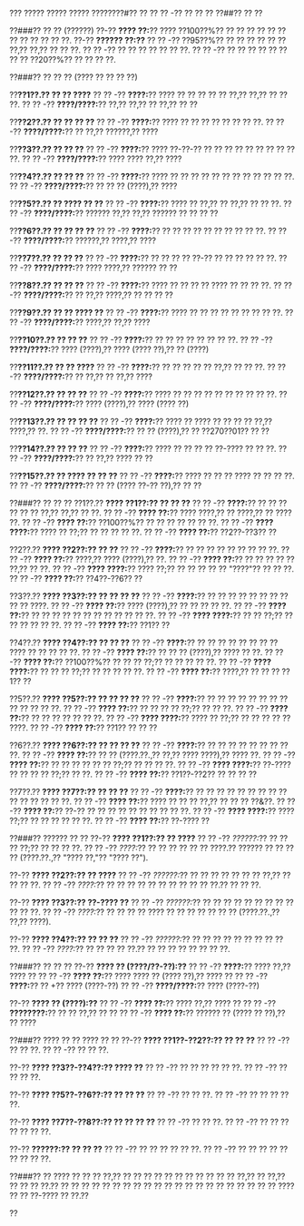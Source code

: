 ??? ????? ????? ????? ????????#?? ?? ?? ?? -?? ?? ?? ??
??##?? ?? ??

??###?? ?? ?? (??????)
??-?? **???? ??:**?? ???? ??100??%?? ?? ?? ?? ?? ?? ?? ?? ?? ?? ?? ?? ??.
??-?? **?????? ??:??**
?? ?? -?? ??95??%?? ?? ?? ?? ?? ?? ?? ??,?? ??,?? ?? ?? ??.
?? ?? -?? ?? ?? ?? ?? ?? ?? ??.
?? ?? -?? ?? ?? ?? ?? ?? ?? ?? ?? ??20??%?? ?? ?? ?? ??.

??###?? ?? ?? ?? (???? ?? ?? ?? ??)

??**??1??.?? ?? ?? ????**
??  ?? -?? **????:**?? ???? ?? ?? ?? ?? ?? ??,?? ??,?? ?? ?? ??.
??  ?? -?? **????/????:**?? ??,?? ??,?? ?? ??,?? ?? ??

??**??2??.?? ?? ?? ?? ??**
??  ?? -?? **????:**?? ???? ?? ?? ?? ?? ?? ?? ?? ??.
??  ?? -?? **????/????:**?? ?? ??,?? ??????,?? ????

??**??3??.?? ?? ?? ??**
??  ?? -?? **????:**?? ???? ??-??-?? ?? ?? ?? ?? ?? ?? ?? ?? ?? ??.
??  ?? -?? **????/????:**?? ???? ???? ??,?? ????

??**??4??.?? ?? ?? ??**
??  ?? -?? **????:**?? ???? ?? ?? ?? ?? ?? ?? ?? ?? ?? ?? ?? ??.
??  ?? -?? **????/????:**?? ?? ?? ?? (????),?? ????

??**??5??.?? ?? ???? ?? ??**
??  ?? -?? **????:**?? ???? ?? ??,?? ?? ??,?? ?? ?? ??.
??  ?? -?? **????/????:**?? ?????? ??,?? ??,?? ?????? ?? ?? ?? ??

??**??6??.?? ?? ?? ?? ??**
??  ?? -?? **????:**?? ?? ?? ?? ?? ?? ?? ?? ?? ?? ??.
??  ?? -?? **????/????:**?? ??????,?? ????,?? ????

??**??7??.?? ?? ?? ??**
??  ?? -?? **????:**?? ?? ?? ?? ?? ??-?? ?? ?? ?? ?? ?? ??.
??  ?? -?? **????/????:**?? ???? ????,?? ?????? ?? ??

??**??8??.?? ?? ?? ??**
??  ?? -?? **????:**?? ???? ?? ?? ?? ?? ???? ?? ?? ?? ??.
??  ?? -?? **????/????:**?? ?? ??,?? ????,?? ?? ?? ?? ??

??**??9??.?? ?? ?? ???? ??**
??  ?? -?? **????:**?? ???? ?? ?? ?? ?? ?? ?? ?? ?? ??.
??  ?? -?? **????/????:**?? ????,?? ??,?? ????

??**??10??.?? ?? ?? ??**
??   ?? -?? **????:**?? ?? ?? ?? ?? ?? ?? ?? ??.
??   ?? -?? **????/????:**?? ???? (????),?? ???? (???? ??),?? ?? (????)

??**??11??.?? ?? ?? ????**
??  ?? -?? **????:**?? ?? ?? ?? ?? ?? ??,?? ?? ?? ??.
??  ?? -?? **????/????:**?? ?? ??,?? ?? ??,?? ????

??**??12??.?? ?? ?? ??**
??  ?? -?? **????:**?? ???? ?? ?? ?? ?? ?? ?? ?? ?? ?? ??.
??  ?? -?? **????/????:**?? ???? (????),?? ???? (???? ??)

??**??13??.?? ?? ?? ?? ??**
??  ?? -?? **????:**?? ???? ?? ???? ?? ?? ?? ?? ??,?? ????,?? ??.
??  ?? -?? **????/????:**?? ?? ?? (????),?? ?? ??270??01?? ?? ??

??**??14??.?? ?? ?? ??**
??  ?? -?? **????:**?? ???? ?? ?? ?? ?? ??-???? ?? ?? ??.
??  ?? -?? **????/????:**?? ?? ??,?? ???? ?? ??

??**??15??.?? ?? ???? ?? ?? ??**
??  ?? -?? **????:**?? ???? ?? ?? ?? ???? ?? ?? ?? ??.
??  ?? -?? **????/????:**?? ?? ?? (???? ??-?? ??),?? ?? ??

??###?? ?? ?? ??
??1??.?? **???? ??1??:?? ?? ?? ??**
??  ?? -?? **????:**?? ?? ?? ?? ?? ?? ?? ??,?? ??,?? ?? ??.
??  ?? -?? **???? ??:**?? ???? ????,?? ?? ????,?? ?? ???? ??.
??  ?? -?? **???? ??:**?? ??100??%?? ?? ?? ?? ?? ?? ?? ??.
??  ?? -?? **???? ????:**?? ???? ?? ??;?? ?? ?? ?? ?? ??.
??  ?? -?? **???? ??:**?? ??2??-??3?? ??

??2??.?? **???? ??2??:?? ?? ??**
??  ?? -?? **????:**?? ?? ?? ?? ?? ?? ?? ?? ?? ??.
??  ?? -?? **???? ??:**?? ????,?? ???? (????),?? ??.
??  ?? -?? **???? ??:**?? ?? ?? ?? ?? ?? ??,?? ?? ??.
??  ?? -?? **???? ????:**?? ???? ??;?? ?? ?? ?? ?? ?? "????"?? ?? ?? ??.
??  ?? -?? **???? ??:**?? ??4??-??6?? ??

??3??.?? **???? ??3??:?? ?? ?? ?? ??**
??  ?? -?? **????:**?? ?? ?? ?? ?? ?? ?? ?? ?? ?? ?? ????.
??  ?? -?? **???? ??:**?? ???? (????),?? ?? ?? ?? ?? ??.
??  ?? -?? **???? ??:**?? ?? ?? ?? ?? ?? ?? ?? ?? ?? ?? ?? ??.
??  ?? -?? **???? ????:**?? ?? ?? ??;?? ?? ?? ?? ?? ?? ??.
??  ?? -?? **???? ??:**?? ??1?? ??

??4??.?? **???? ??4??:?? ?? ?? ??**
??  ?? -?? **????:**?? ?? ?? ?? ?? ?? ?? ?? ?? ???? ?? ?? ?? ?? ??.
??  ?? -?? **???? ??:**?? ?? ?? ?? (????),?? ???? ?? ??.
??  ?? -?? **???? ??:**?? ??100??%?? ?? ?? ?? ??;?? ?? ?? ?? ?? ??.
??  ?? -?? **???? ????:**?? ?? ?? ?? ??;?? ?? ?? ?? ?? ??.
??  ?? -?? **???? ??:**?? ????,?? ?? ?? ?? ??1?? ??

??5??.?? **???? ??5??:?? ?? ?? ?? ??**
??  ?? -?? **????:**?? ?? ?? ?? ?? ?? ?? ?? ?? ?? ?? ?? ?? ??.
??  ?? -?? **???? ??:**?? ?? ?? ?? ?? ??;?? ?? ?? ??.
??  ?? -?? **???? ??:**?? ?? ?? ?? ?? ?? ?? ??.
??  ?? -?? **???? ????:**?? ???? ?? ??;?? ?? ?? ?? ?? ?? ????.
??  ?? -?? **???? ??:**?? ??1?? ?? ?? ??

??6??.?? **???? ??6??:?? ?? ?? ?? ??**
??  ?? -?? **????:**?? ?? ?? ?? ?? ?? ?? ?? ?? ??.
??  ?? -?? **???? ??:**?? ?? ?? (????.??.,?? ??,?? ???? ????),?? ???? ??.
??  ?? -?? **???? ??:**?? ?? ?? ?? ?? ?? ?? ??;?? ?? ?? ?? ??.
??  ?? -?? **???? ????:**?? ??-???? ?? ?? ?? ?? ??;?? ?? ??.
??  ?? -?? **???? ??:**?? ??1??-??2?? ?? ?? ?? ??

??7??.?? **???? ??7??:?? ?? ?? ??**
??  ?? -?? **????:**?? ?? ?? ?? ?? ?? ?? ?? ?? ?? ?? ?? ?? ?? ?? ??.
??  ?? -?? **???? ??:**?? ???? ?? ?? ?? ??,?? ?? ?? ?? ??&??.
??  ?? -?? **???? ??:**?? ??-?? ?? ?? ?? ?? ?? ?? ?? ?? ?? ??.
??  ?? -?? **???? ????:**?? ???? ??;?? ?? ?? ?? ?? ?? ??.
??  ?? -?? **???? ??:**?? ??-???? ??

??###?? ?????? ?? ??
??-?? **???? ??1??:?? ?? ????**
?? ?? -?? *??????:*?? ?? ?? ?? ??;?? ?? ?? ?? ??.
?? ?? -?? *????:*?? ?? ?? ?? ?? ?? ?? ????.?? ?????? ?? ?? ?? ?? (????.??.,?? "???? ??,"?? "???? ??").

??-?? **???? ??2??:?? ?? ????**
?? ?? -?? *??????:*?? ?? ?? ?? ?? ?? ?? ?? ??,?? ?? ?? ?? ??.
?? ?? -?? *????:*?? ?? ?? ?? ?? ?? ?? ?? ?? ?? ?? ??.?? ?? ?? ??.

??-?? **???? ??3??:?? ??-???? ??**
?? ?? -?? *??????:*?? ?? ?? ?? ?? ?? ?? ?? ?? ?? ?? ?? ??.
?? ?? -?? *????:*?? ?? ?? ?? ?? ???? ?? ?? ?? ?? ?? ?? ?? (????.??.,?? ??,?? ????).

??-?? **???? ??4??:?? ?? ?? ??**
?? ?? -?? *??????:*?? ?? ?? ?? ?? ?? ?? ?? ?? ?? ??.
?? ?? -?? *????:*?? ?? ?? ?? ?? ??.?? ?? ?? ?? ?? ?? ?? ?? ??.

??###?? ?? ?? ??
??-?? **???? ?? (????/??-??):??**
?? ?? -?? **????:**?? ???? ??,?? ???? ??
?? ?? -?? **???? ??:**?? ???? ???? ?? (???? ??),?? ???? ??
?? ?? -?? **????:**?? ?? +?? ???? (????-??)
?? ?? -?? **????/????:**?? ???? (????-??)

??-?? **???? ?? (????):??**
?? ?? -?? **???? ??:**?? ???? ??,?? ???? ??
?? ?? -?? **????????:**?? ?? ?? ??,?? ?? ??
?? ?? -?? **???? ??:**?? ?????? ?? (???? ?? ??),?? ?? ????

??###?? ???? ?? ?? ???? ?? ??
??-?? **???? ??1??-??2??:?? ?? ?? ??**
?? ?? -?? ?? ?? ??.
?? ?? -?? ?? ?? ??.

??-?? **???? ??3??-??4??:?? ???? ??**
?? ?? -?? ?? ?? ?? ?? ?? ??.
?? ?? -?? ?? ?? ?? ??.

??-?? **???? ??5??-??6??:?? ?? ?? ??**
?? ?? -?? ?? ?? ??.
?? ?? -?? ?? ?? ?? ?? ??.

??-?? **???? ??7??-??8??:?? ?? ?? ?? ??**
?? ?? -?? ?? ?? ??.
?? ?? -?? ?? ?? ?? ?? ?? ?? ??.

??-?? **??????:?? ?? ?? ??**
?? ?? -?? ?? ?? ?? ?? ?? ??.
?? ?? -?? ?? ?? ?? ?? ?? ?? ?? ?? ??.

??###?? ??
???? ?? ?? ?? ??,?? ?? ?? ?? ?? ?? ?? ?? ?? ?? ?? ?? ??,?? ?? ??,?? ?? ?? ?? ??.?? ?? ?? ?? ?? ?? ?? ?? ?? ?? ?? ?? ?? ?? ?? ?? ?? ?? ?? ?? ?? ?? ???? ?? ?? ??-???? ?? ??.??

??
